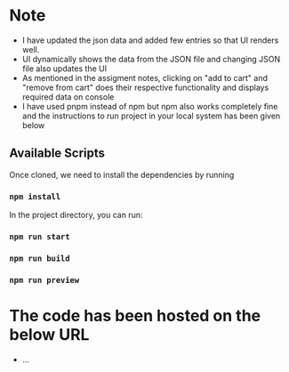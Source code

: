 # Note

- I have updated the json data and added few entries so that UI renders well.
- UI dynamically shows the data from the JSON file and changing JSON file also updates the UI
- As mentioned in the assigment notes, clicking on "add to cart" and "remove from cart" does their respective functionality and displays required data on console
- I have used pnpm instead of npm but npm also works completely fine and the instructions to run project in your local system has been given below

## Available Scripts

Once cloned, we need to install the dependencies by running

### `npm install`

In the project directory, you can run:

### `npm run start`

### `npm run build`

### `npm run preview`

# The code has been hosted on the below URL

- ...
